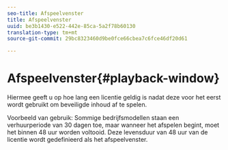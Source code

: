 ```yaml
---
seo-title: Afspeelvenster
title: Afspeelvenster
uuid: be3b1430-e522-442e-85ca-5a2f78b60130
translation-type: tm+mt
source-git-commit: 29bc8323460d9be0fce66cbea7c6fce46df20d61

---
```



# Afspeelvenster{#playback-window}

Hiermee geeft u op hoe lang een licentie geldig is nadat deze voor het eerst wordt gebruikt om beveiligde inhoud af te spelen.

Voorbeeld van gebruik: Sommige bedrijfsmodellen staan een verhuurperiode van 30 dagen toe, maar wanneer het afspelen begint, moet het binnen 48 uur worden voltooid. Deze levensduur van 48 uur van de licentie wordt gedefinieerd als het afspeelvenster.
